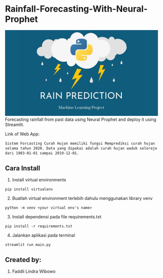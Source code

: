 # Rainfall-Forecasting-With-Neural-Prophet
![ranifall](https://github.com/FaddliLWibowo/Rainfall-Forecasting-With-Neural-Prophet/blob/main/rainfall-forcasting.jpeg)
Forecasting rainfall from past data using Neural Prophet and deploy it using Streamlit.

Link of Web App:
```
Sistem Forcasting Curah Hujan memiliki fungsi Memprediksi curah hujan selama tahun 2020. Data yang dipakai adalah curah hujan waduk selorejo dari 1983-01-01 sampai 2019-12-01.
```
## Cara Install
1. Install virtual environments
```
pip install virtualenv
```
2. Buatlah virtual environment terlebih dahulu menggunakan library venv
```
python -m venv <your virtual env's name>
```
3. Install dependensi pada file requirements.txt
```
pip install -r requirements.txt
```
4. Jalankan aplikasi pada terminal
```
streamlit run main.py
```

## Created by:
1. Faddli Lindra Wibowo
